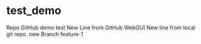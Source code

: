 # test_demo
Repo  GitHub demo test
New Line from GitHub WebGUI
New line from local git repo.
new Branch feature-1
